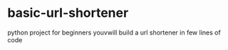 # basic-url-shortener
python project for beginners youvwill build a url shortener in few lines of code
